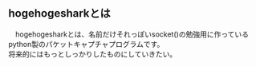 ## hogehogesharkとは
　hogehogesharkとは、名前だけそれっぽいsocket()の勉強用に作っているpython製のパケットキャプチャプログラムです。  
将来的にはもっとしっかりしたものにしていきたい。
